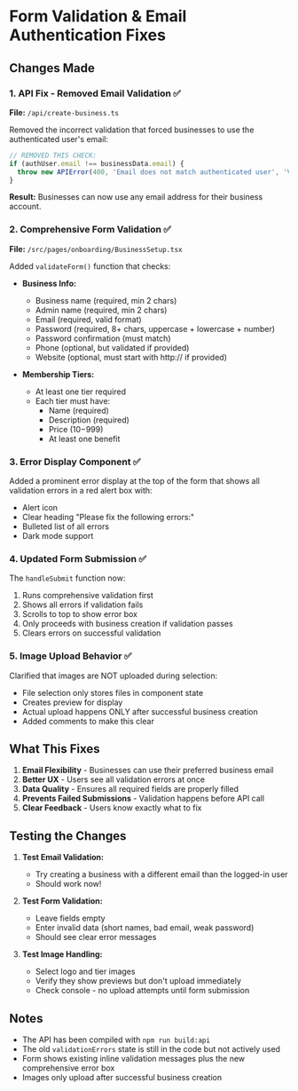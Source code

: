 # Form Validation & Email Authentication Fixes

## Changes Made

### 1. **API Fix - Removed Email Validation** ✅
**File:** `/api/create-business.ts`

Removed the incorrect validation that forced businesses to use the authenticated user's email:
```typescript
// REMOVED THIS CHECK:
if (authUser.email !== businessData.email) {
  throw new APIError(400, 'Email does not match authenticated user', 'VALIDATION_ERROR');
}
```

**Result:** Businesses can now use any email address for their business account.

### 2. **Comprehensive Form Validation** ✅
**File:** `/src/pages/onboarding/BusinessSetup.tsx`

Added `validateForm()` function that checks:
- **Business Info:**
  - Business name (required, min 2 chars)
  - Admin name (required, min 2 chars)
  - Email (required, valid format)
  - Password (required, 8+ chars, uppercase + lowercase + number)
  - Password confirmation (must match)
  - Phone (optional, but validated if provided)
  - Website (optional, must start with http:// if provided)

- **Membership Tiers:**
  - At least one tier required
  - Each tier must have:
    - Name (required)
    - Description (required)
    - Price ($10-$999)
    - At least one benefit

### 3. **Error Display Component** ✅
Added a prominent error display at the top of the form that shows all validation errors in a red alert box with:
- Alert icon
- Clear heading "Please fix the following errors:"
- Bulleted list of all errors
- Dark mode support

### 4. **Updated Form Submission** ✅
The `handleSubmit` function now:
1. Runs comprehensive validation first
2. Shows all errors if validation fails
3. Scrolls to top to show error box
4. Only proceeds with business creation if validation passes
5. Clears errors on successful validation

### 5. **Image Upload Behavior** ✅
Clarified that images are NOT uploaded during selection:
- File selection only stores files in component state
- Creates preview for display
- Actual upload happens ONLY after successful business creation
- Added comments to make this clear

## What This Fixes

1. **Email Flexibility** - Businesses can use their preferred business email
2. **Better UX** - Users see all validation errors at once
3. **Data Quality** - Ensures all required fields are properly filled
4. **Prevents Failed Submissions** - Validation happens before API call
5. **Clear Feedback** - Users know exactly what to fix

## Testing the Changes

1. **Test Email Validation:**
   - Try creating a business with a different email than the logged-in user
   - Should work now!

2. **Test Form Validation:**
   - Leave fields empty
   - Enter invalid data (short names, bad email, weak password)
   - Should see clear error messages

3. **Test Image Handling:**
   - Select logo and tier images
   - Verify they show previews but don't upload immediately
   - Check console - no upload attempts until form submission

## Notes

- The API has been compiled with `npm run build:api`
- The old `validationErrors` state is still in the code but not actively used
- Form shows existing inline validation messages plus the new comprehensive error box
- Images only upload after successful business creation